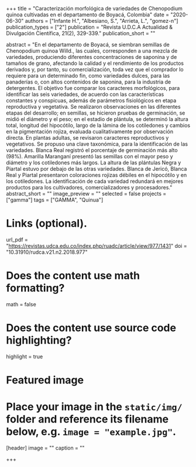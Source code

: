 +++
title = "Caracterización morfológica de variedades de Chenopodium quinoa cultivadas en el departamento de Boyacá, Colombia"
date = "2020-06-30"
authors = ["Infante H.", "Albesiano, S.", "Arrieta, L.", "gomez-n"]
publication_types = ["2"]
publication = "Revista U.D.C.A Actualidad & Divulgación Científica, 21(2), 329-339."
publication_short = ""

abstract = "En el departamento de Boyacá, se siembran semillas de Chenopodium quinoa Willd., las cuales, corresponden a una mezcla de variedades, produciendo diferentes concentraciones de saponina y de tamaños de grano, afectando la calidad y el rendimiento de los productos derivados y, por tanto, su comercialización, toda vez que el comprador lo requiere para un determinado fin, como variedades dulces, para las panaderías o, con altos contenidos de saponina, para la industria de detergentes. El objetivo fue comparar los caracteres morfológicos, para identificar las seis variedades, de acuerdo con las características constantes y conspicuas, además de parámetros fisiológicos en etapa reproductiva y vegetativa. Se realizaron observaciones en las diferentes etapas del desarrollo; en semillas, se hicieron pruebas de germinación, se midió el diámetro y el peso; en el estadio de plántula, se determinó la altura total, longitud del hipocótilo, largo de la lámina de los cotiledones y cambios en la pigmentación rojiza, evaluada cualitativamente por observación directa. En plantas adultas, se revisaron caracteres reproductivos y vegetativos. Se propuso una clave taxonómica, para la identificación de las variedades. Blanca Real registró el porcentaje de germinación más alto (98%). Amarilla Maranganí presentó las semillas con el mayor peso y diámetro y los cotiledones más largos. La altura de las plántulas Negra y Piartal estuvo por debajo de las otras variedades. Blanca de Jericó, Blanca Real y Piartal presentaron coloraciones rojizas débiles en el hipocótilo y en los cotiledones. La identificación de cada variedad redundará en mejores productos para los cultivadores, comercializadores y procesadores."
abstract_short = ""
image_preview = ""
selected = false
projects = ["gamma"]
tags = ["GAMMA", "Quinua"]

# Links (optional).
url_pdf = "https://revistas.udca.edu.co/index.php/ruadc/article/view/977/1431"
doi = "10.31910/rudca.v21.n2.2018.977"

# Does the content use math formatting?
math = false

# Does the content use source code highlighting?
highlight = true

# Featured image
# Place your image in the `static/img/` folder and reference its filename below, e.g. `image = "example.jpg"`.
[header]
image = ""
caption = ""

+++

